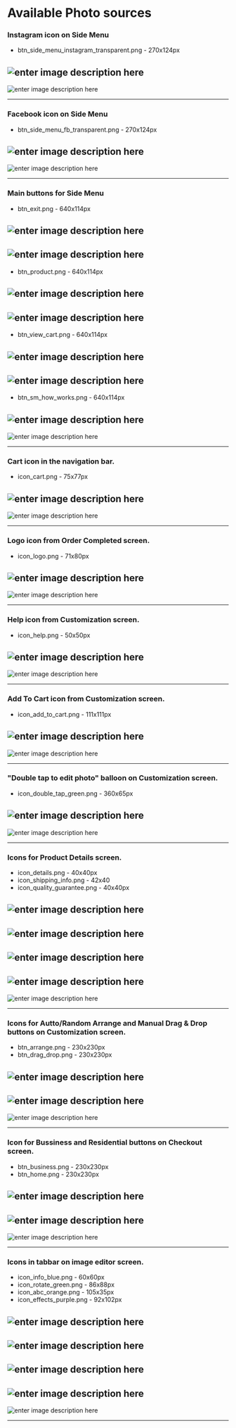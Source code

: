 Available Photo sources
====
### Instagram icon on Side Menu

- btn_side_menu_instagram_transparent.png - 270x124px

![enter image description here][1] 
---
![enter image description here][2] 

---

### Facebook icon on Side Menu

- btn_side_menu_fb_transparent.png - 270x124px

![enter image description here][3] 
---
![enter image description here][4] 

---

### Main buttons for Side Menu

- btn_exit.png - 640x114px

![enter image description here][5] 
---
![enter image description here][6] 
---
- btn_product.png - 640x114px

![enter image description here][7] 
---
![enter image description here][8] 
---
- btn_view_cart.png - 640x114px

![enter image description here][9] 
---
![enter image description here][10] 
---
- btn_sm_how_works.png - 640x114px

![enter image description here][11] 
---
![enter image description here][12]

---

### Cart icon in the navigation bar.

- icon_cart.png - 75x77px

![enter image description here][13] 
---
![enter image description here][14]
 
---

### Logo icon from Order Completed screen.

- icon_logo.png - 71x80px

![enter image description here][15] 
---
![enter image description here][16]

---
### Help icon from Customization screen.

- icon_help.png - 50x50px

![enter image description here][17] 
---
![enter image description here][18]

---

### Add To Cart icon from Customization screen.

- icon_add_to_cart.png - 111x111px

![enter image description here][19] 
---
![enter image description here][20]

---

### "Double tap to edit photo" balloon on Customization screen.

- icon_double_tap_green.png - 360x65px

![enter image description here][21] 
---
![enter image description here][22]

---

### Icons for Product Details screen.

- icon_details.png - 40x40px
- icon_shipping_info.png - 42x40
- icon_quality_guarantee.png - 40x40px

![enter image description here][23] 
---
![enter image description here][24]
---
![enter image description here][25] 
---
![enter image description here][26]
---
![enter image description here][27]

---

### Icons for Autto/Random Arrange and Manual Drag & Drop buttons on Customization screen.

- btn_arrange.png - 230x230px
- btn_drag_drop.png - 230x230px

![enter image description here][28] 
---
![enter image description here][29]
---
![enter image description here][30]

---

### Icon for Bussiness and Residential buttons on Checkout screen.

- btn_business.png - 230x230px
- btn_home.png - 230x230px

![enter image description here][31] 
---
![enter image description here][32]
---
![enter image description here][33]

---

### Icons in tabbar on image editor screen.

- icon_info_blue.png - 60x60px
- icon_rotate_green.png - 86x88px
- icon_abc_orange.png - 105x35px
- icon_effects_purple.png - 92x102px

![enter image description here][34] 
---
![enter image description here][35]
---
![enter image description here][36]
---
![enter image description here][37]
---
![enter image description here][38]

---


[1]: https://lh5.googleusercontent.com/-wt_63funsJw/VE6eNaeupuI/AAAAAAAAAwI/Hy5OdeL46qo/w270-h124-no/2-btn_side_menu_instagram_transparent.png
[2]: https://lh4.googleusercontent.com/-0264XQz284U/VE61-uQ-9NI/AAAAAAAAA1k/2ZKP2n2CTtI/w400-h710-no/1-ss_side_instagram.png
[3]: https://lh6.googleusercontent.com/-8U5vp3ynRyQ/VE6d-53t0MI/AAAAAAAAAtE/8Y_322UaQKw/w270-h124-no/1-btn_side_menu_fb_transparent.png
[4]: https://lh4.googleusercontent.com/-95ns6WX85fk/VE62M_AVsuI/AAAAAAAAA4U/jjaw2ew_i4g/w400-h710-no/2-ss_side_fb.png
[5]: https://lh3.googleusercontent.com/-uskrrgV1kz4/VE62FrBXLXI/AAAAAAAAA3g/PZYx2XVDylE/w400-h71-no/3-btn_exit.png
[6]: https://lh5.googleusercontent.com/-d7YVb1WLUVc/VE62GIFJG5I/AAAAAAAAA20/ntBJ6SwnBHE/w400-h710-no/3-ss_exit.png
[7]: https://lh4.googleusercontent.com/-kG0TElYnWD4/VE62GnRA6RI/AAAAAAAAA28/pok3m1mV6g4/w400-h71-no/4-btn_product.png
[8]: https://lh5.googleusercontent.com/-o56W26r_USU/VE62HIADJhI/AAAAAAAAA3M/poqBGKTKOuI/w400-h710-no/4-ss_products.png
[9]: https://lh6.googleusercontent.com/-2JV--Q6vsV8/VE62HOhOmfI/AAAAAAAAA3E/C3PSpasOY6o/w400-h71-no/5-btn_view_cart.png
[10]: https://lh3.googleusercontent.com/-Uw0JnQSHJlQ/VE62H-1m60I/AAAAAAAAA3Y/kJuTCbbgR3o/w400-h710-no/5-ss_cart.png
[11]: https://lh6.googleusercontent.com/-6EgdNvTClAk/VE62IVzn3lI/AAAAAAAAA3U/vCRuq0FTViY/w400-h71-no/6-btn_sm_how_works.png
[12]: https://lh4.googleusercontent.com/-hEgl-2Yg2mc/VE62JEN6QHI/AAAAAAAAA3k/mFFxOJFCBOs/w400-h710-no/6-ss_howitworks.png
[13]: https://lh5.googleusercontent.com/-tGhWtdpMG2c/VE6n3iFJSCI/AAAAAAAAAzE/SPuV4QnpQug/w75-h77-no/8black-icon_cart.png
[14]: https://lh5.googleusercontent.com/-r6UWRv0yxOM/VE62Kz2y5vI/AAAAAAAAA38/JhHEwtheeWY/w400-h710-no/8-ss_cust_cart.png
[15]: https://lh6.googleusercontent.com/-5oyM82J01pI/VE6eUACCRCI/AAAAAAAAAxw/ocgZfbkPcQo/w71-h80-no/9-icon_logo.png
[16]: https://lh5.googleusercontent.com/-quOs2KnracA/VE6eURaotOI/AAAAAAAAAyA/h5Q0lSPvKp8/w400-h710-no/9-ss_order_complete_logo.png
[17]: https://lh4.googleusercontent.com/-hzLX918lUwo/VE6d_Bh0V2I/AAAAAAAAAtQ/YBKvdewssWs/s50-no/10-icon_help.png
[18]: https://lh6.googleusercontent.com/-tXMyaG2xQj4/VE61--1pD9I/AAAAAAAAA1o/nXh-jNkC3E0/w400-h710-no/10-ss_cust_questionmark.png
[19]: https://lh5.googleusercontent.com/-GP-GMjyKTEw/VE6eAorfVII/AAAAAAAAAtc/zY4dMcMkt1A/s111-no/11-icon_add_to_cart.png
[20]: https://lh6.googleusercontent.com/-CidUCY80jvY/VE62MPNIyNI/AAAAAAAAA4Y/QhgJDdP3ZbE/w400-h710-no/ss_cust_add_fixed.png
[21]: https://lh6.googleusercontent.com/-HZFL23xpzT0/VE6eCZeF25I/AAAAAAAAAtw/FJ4XGNxQpic/w360-h65-no/13-icon_double_tap_green.png
[22]: https://lh5.googleusercontent.com/-7rp8Y59Et-M/VE62BT30tkI/AAAAAAAAA10/H6nIugachy0/w400-h710-no/13-ss_cust_doubletap.png
[23]: https://lh5.googleusercontent.com/-UOtPAscx-Fk/VE6eErfYiMI/AAAAAAAAAuA/jAc_c90rsEg/s40-no/14-icon_details.png
[24]: https://lh4.googleusercontent.com/-w51tiK6R-80/VE6eFL30dbI/AAAAAAAAAuQ/nufcIWVll7U/w42-h40-no/14-icon_shipping_info.png
[25]: https://lh6.googleusercontent.com/-inCfe2itlgM/VE6eFjhlStI/AAAAAAAAAvw/oltQ5CjOn8Y/s40-no/15-icon_quality_guarantee.png
[26]: https://lh4.googleusercontent.com/--CyHsCk_Ezg/VE62ChfElxI/AAAAAAAAA2M/N-GLaRyjS88/w400-h710-no/14-ss_createit_btns.png
[27]: https://lh4.googleusercontent.com/-K10UPsVsEZY/VE62C3l5CLI/AAAAAAAAA2I/BuqkaIPXZbo/w400-h710-no/15-ss_createit_quality.png
[28]: https://lh3.googleusercontent.com/-aOEQwvaFa0c/VE6eGflismI/AAAAAAAAAug/mTajhTb2Grc/s230-no/16-btn_arrange.png
[29]: https://lh5.googleusercontent.com/-lJz0AopRQSw/VE6eG6jaxjI/AAAAAAAAAu0/5_mCIsMxE2s/s230-no/16-btn_drag_drop.png
[30]: https://lh4.googleusercontent.com/-IfDz81pTaRk/VE6zwk6tYGI/AAAAAAAAA0c/ElbXh3igQvk/w501-h889-no/16-ss_cust_random_manual.png
[31]: https://lh6.googleusercontent.com/-DBuXsuN2NqM/VE6eIBrwnaI/AAAAAAAAAv4/mEH1NX4Rqac/s230-no/17-btn_business.png
[32]: https://lh4.googleusercontent.com/-f9usyYWqxHk/VE6eIVQfhXI/AAAAAAAAAvI/bPUVtMHx89E/s230-no/17-btn_home.png
[33]: https://lh4.googleusercontent.com/-rBH_OytOxtE/VE62LD3oz4I/AAAAAAAAA4A/fqCS0p0NzVQ/w400-h710-no/address.png
[34]: https://lh6.googleusercontent.com/-SF7v74n2MyA/VE6eKH8bkvI/AAAAAAAAAvo/s95LiYR_sw8/s60-no/18-icon_info_blue.png
[35]: https://lh5.googleusercontent.com/-TV1K8_1HLzM/VE6eK4C1igI/AAAAAAAAAvk/ylr6r6FCopE/w86-h88-no/18-icon_rotate_green%402x.png
[36]: https://lh6.googleusercontent.com/-GnBzumh64Ac/VE6eJc4jZCI/AAAAAAAAAvU/Yae1RYPr2u8/w105-h35-no/18-icon_abc_orange.png
[37]: https://lh6.googleusercontent.com/-iiWR7-Sf-5E/VE6eJ63Z53I/AAAAAAAAAvc/dv1t6-qtHwc/w92-h102-no/18-icon_effects_purple.png
[38]: https://lh3.googleusercontent.com/-HbS08ERIdxw/VE62FK5N1sI/AAAAAAAAA3s/SsjueorKnNA/w400-h710-no/18-ss_edit_info_all.png

